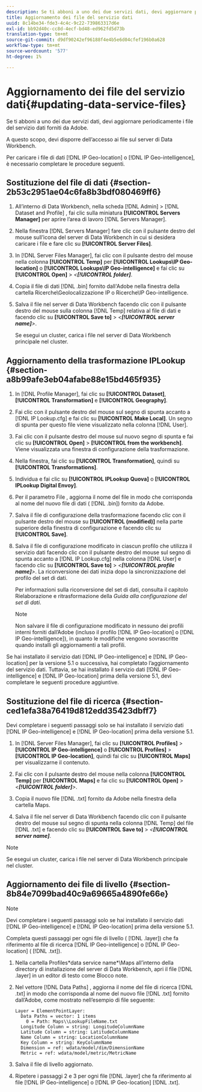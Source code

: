 ```yaml
---
description: Se ti abboni a uno dei due servizi dati, devi aggiornare periodicamente i file del servizio dati forniti da Adobe.
title: Aggiornamento dei file del servizio dati
uuid: 8c14be34-fde3-4c4c-9c22-739863317d6e
exl-id: bb92d40c-cc8d-4ecf-bd48-ed962fd5d73b
translation-type: tm+mt
source-git-commit: d9df90242ef96188f4e4b5e6d04cfef196b0a628
workflow-type: tm+mt
source-wordcount: '577'
ht-degree: 1%

---
```


# Aggiornamento dei file del servizio dati{#updating-data-service-files}

Se ti abboni a uno dei due servizi dati, devi aggiornare periodicamente i file del servizio dati forniti da Adobe.

A questo scopo, devi disporre dell’accesso ai file sul server di Data Workbench.

Per caricare i file di dati [!DNL IP Geo-location] o [!DNL IP Geo-intelligence], è necessario completare le procedure seguenti.

## Sostituzione del file di dati {#section-2b53c2951ae04c6fa8b3bdf080469ff6}

1. All’interno di Data Workbench, nella scheda [!DNL Admin] > [!DNL Dataset and Profile] , fai clic sulla miniatura **[!UICONTROL Servers Manager]** per aprire l’area di lavoro [!DNL Servers Manager].

1. Nella finestra [!DNL Servers Manager] fare clic con il pulsante destro del mouse sull’icona del server di Data Workbench in cui si desidera caricare i file e fare clic su **[!UICONTROL Server Files]**.

1. In [!DNL Server Files Manager], fai clic con il pulsante destro del mouse nella colonna **[!UICONTROL Temp]** per **[!UICONTROL Lookups\IP Geo-location]** o **[!UICONTROL Lookups\IP Geo-intelligence]** e fai clic su **[!UICONTROL Open]** > *&lt;**[!UICONTROL folder]***.

1. Copia il file di dati [!DNL .bin] fornito dall&#39;Adobe nella finestra della cartella Ricerche\Geolocalizzazione IP o Ricerche\IP Geo-intelligence.
1. Salva il file nel server di Data Workbench facendo clic con il pulsante destro del mouse sulla colonna [!DNL Temp] relativa al file di dati e facendo clic su **[!UICONTROL Save to]** > *&lt;**[!UICONTROL server name]**>*.

   Se esegui un cluster, carica i file nel server di Data Workbench principale nel cluster.

## Aggiornamento della trasformazione IPLookup {#section-a8b99afe3eb04afabe88e15bd465f935}

1. In [!DNL Profile Manager], fai clic su **[!UICONTROL Dataset]**, **[!UICONTROL Transformation]** e **[!UICONTROL Geography]**.

1. Fai clic con il pulsante destro del mouse sul segno di spunta accanto a [!DNL IP Lookup.cfg] e fai clic su **[!UICONTROL Make Local]**. Un segno di spunta per questo file viene visualizzato nella colonna [!DNL User].

1. Fai clic con il pulsante destro del mouse sul nuovo segno di spunta e fai clic su **[!UICONTROL Open]** > **[!UICONTROL from the workbench]**. Viene visualizzata una finestra di configurazione della trasformazione.

1. Nella finestra, fai clic su **[!UICONTROL Transformation]**, quindi su **[!UICONTROL Transformations]**.

1. Individua e fai clic su **[!UICONTROL IPLookup Quova]** o **[!UICONTROL IPLookup Digital Envoy]**.

1. Per il parametro File , aggiorna il nome del file in modo che corrisponda al nome del nuovo file di dati ( [!DNL .bin]) fornito da Adobe.
1. Salva il file di configurazione della trasformazione facendo clic con il pulsante destro del mouse su **[!UICONTROL (modified)]** nella parte superiore della finestra di configurazione e facendo clic su **[!UICONTROL Save]**.

1. Salva il file di configurazione modificato in ciascun profilo che utilizza il servizio dati facendo clic con il pulsante destro del mouse sul segno di spunta accanto a [!DNL IP Lookup.cfg] nella colonna [!DNL User] e facendo clic su **[!UICONTROL Save to]** > *&lt;**[!UICONTROL profile name]**>*. La riconversione dei dati inizia dopo la sincronizzazione del profilo del set di dati.

   Per informazioni sulla riconversione del set di dati, consulta il capitolo Rielaborazione e ritrasformazione della *Guida alla configurazione del set di dati*.

   >[!NOTE]
   >
   >Non salvare il file di configurazione modificato in nessuno dei profili interni forniti dall’Adobe (incluso il profilo [!DNL IP Geo-location] o [!DNL IP Geo-intelligence]), in quanto le modifiche vengono sovrascritte quando installi gli aggiornamenti a tali profili.

Se hai installato il servizio dati [!DNL IP Geo-intelligence] e [!DNL IP Geo-location] per la versione 5.1 o successiva, hai completato l’aggiornamento del servizio dati. Tuttavia, se hai installato il servizio dati [!DNL IP Geo-intelligence] e [!DNL IP Geo-location] prima della versione 5.1, devi completare le seguenti procedure aggiuntive.

## Sostituzione del file di ricerca {#section-ced1efa38a76419d812edd35423dbff7}

Devi completare i seguenti passaggi solo se hai installato il servizio dati [!DNL IP Geo-intelligence] e [!DNL IP Geo-location] prima della versione 5.1.

1. In [!DNL Server Files Manager], fai clic su **[!UICONTROL Profiles]** > **[!UICONTROL IP Geo-intelligence]** o **[!UICONTROL Profiles]** > **[!UICONTROL IP Geo-location]**, quindi fai clic su **[!UICONTROL Maps]** per visualizzarne il contenuto.

1. Fai clic con il pulsante destro del mouse nella colonna **[!UICONTROL Temp]** per **[!UICONTROL Maps]** e fai clic su **[!UICONTROL Open]** > *&lt;**[!UICONTROL folder]**>*.

1. Copia il nuovo file [!DNL .txt] fornito da Adobe nella finestra della cartella Maps.
1. Salva il file nel server di Data Workbench facendo clic con il pulsante destro del mouse sul segno di spunta nella colonna [!DNL Temp] del file [!DNL .txt] e facendo clic su **[!UICONTROL Save to]** > *&lt;**[!UICONTROL server name]***.

>[!NOTE]
>
>Se esegui un cluster, carica i file nel server di Data Workbench principale nel cluster.

## Aggiornamento dei file di livello {#section-8b84e7099bad40c9a69665a4890fe66e}

>[!NOTE]
>
>Devi completare i seguenti passaggi solo se hai installato il servizio dati [!DNL IP Geo-intelligence] e [!DNL IP Geo-location] prima della versione 5.1.

Completa questi passaggi per ogni file di livello ( [!DNL .layer]) che fa riferimento al file di ricerca [!DNL IP Geo-intelligence] o [!DNL IP Geo-location] ( [!DNL .txt]).

1. Nella cartella Profiles\*data service name*\Maps all’interno della directory di installazione del server di Data Workbench, apri il file [!DNL .layer] in un editor di testo come Blocco note.

1. Nel vettore [!DNL Data Paths] , aggiorna il nome del file di ricerca [!DNL .txt] in modo che corrisponda al nome del nuovo file [!DNL .txt] fornito dall’Adobe, come mostrato nell’esempio di file seguente:

   ```
   Layer = ElementPointLayer:
     Data Paths = vector: 1 items
       0 = Path: Maps\\LookupFileName.txt
     Longitude Column = string: LongitudeColumnName
     Latitude Column = string: LatitudeColumnName
     Name Column = string: LocationColumnName
     Key Column = string: KeyColumnName
     Dimension = ref: wdata/model/dim/DimensionName
     Metric = ref: wdata/model/metric/MetricName
   ```

1. Salva il file di livello aggiornato.
1. Ripetere i passaggi 2 e 3 per ogni file [!DNL .layer] che fa riferimento al file [!DNL IP Geo-intelligence] o [!DNL IP Geo-location] [!DNL .txt].
